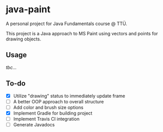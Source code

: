 # java-paint

A personal project for Java Fundamentals course @ TTÜ.

This project is a Java approach to MS Paint using vectors and points for drawing objects.

## Usage

_tbc..._

## To-do

- [x] Utilize "drawing" status to immediately update frame
- [ ] A better OOP approach to overall structure
- [ ] Add color and brush size options
- [x] Implement Gradle for building project
- [ ] Implement Travis CI integration
- [ ] Generate Javadocs
